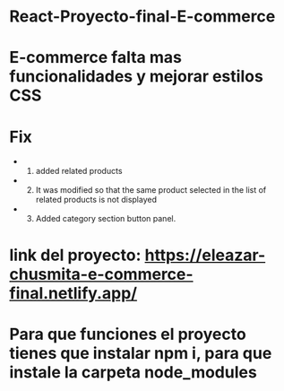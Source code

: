 # React-Proyecto-final-E-commerce
# E-commerce falta mas funcionalidades y mejorar estilos CSS
# Fix
* 1. added related products
* 2. It was modified so that the same product selected in the list of related products is not displayed
* 3. Added category section button panel.


# link del proyecto: https://eleazar-chusmita-e-commerce-final.netlify.app/


# Para que funciones el proyecto tienes que instalar npm i, para que instale la carpeta node_modules 